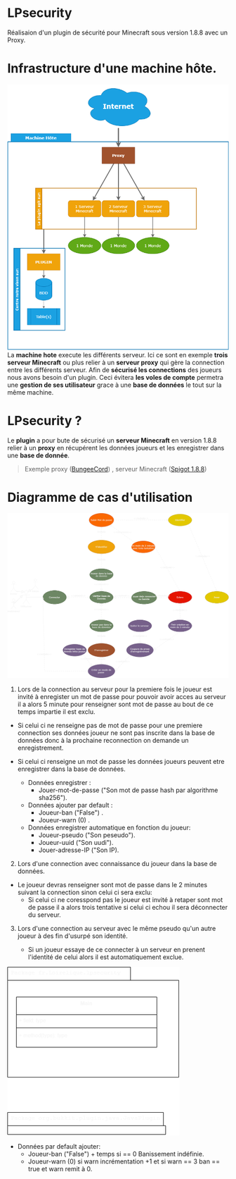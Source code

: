 # LPsecurity 
Réalisaion d'un plugin de sécurité pour Minecraft sous version 1.8.8 avec un Proxy.


# Infrastructure d'une machine hôte.

![Diagramme de l'infrastructure hôte](doc/DiagInfrastructure.drawio.png)
La **machine hote** execute les différents serveur. Ici ce sont en exemple **trois serveur Minecraft** ou plus relier à un **serveur proxy** qui gère la connection entre les différents serveur.
Afin de **sécurisé les connections** des joueurs nous avons besoin d'un plugin. Ceci évitera **les voles de compte** permetra une **gestion de ses utilisateur** grace à une **base de données** le tout sur la même machine.

# LPsecurity ?

Le **plugin** a pour bute de sécurisé un **serveur Minecraft** en version 1.8.8 relier à un **proxy** en récupérent les données joueurs et les enregistrer dans une **base de donnée**.
> Exemple proxy ([BungeeCord](https://www.spigotmc.org/wiki/bungeecord/))
, serveur Minecraft ([Spigot 1.8.8](https://www.spigotmc.org))

 

# Diagramme de cas d'utilisation

![Diagramme de cas d'utilisation](doc/DiagCasUtilisation.drawio.png)


1. Lors de la connection au serveur pour la premiere fois le joueur est invité à enregister un mot de passe pour pouvoir avoir acces au serveur il a alors 5 minute pour renseigner sont mot de passe au bout de ce temps impartie il est exclu.

- Si celui ci ne renseigne pas de mot de passe pour une premiere connection ses données joueur ne sont pas inscrite dans la base de données donc à la prochaine reconnection on demande un enregistrement.

- Si celui ci renseigne un mot de passe les données joueurs peuvent etre enregistrer dans la base de données.
	- Données enregistrer : 
		-  	Jouer-mot-de-passe ("Son mot de passe hash par algorithme sha256").
	- Données ajouter par default :
		- 	Joueur-ban ("False") .
		- 	Joueur-warn (0) . 
	- Données enregistrer automatique en fonction du joueur:
		-	Joueur-pseudo ("Son peseudo").
		-   Joueur-uuid ("Son uudi").
		- 	Jouer-adresse-IP ("Son IP).

2. Lors d'une connection avec connaissance du joueur dans la base de données.

- Le joueur devras renseigner sont mot de passe dans le 2 minutes suivant la connection sinon celui ci sera exclu:
	- Si celui ci ne coresspond pas le joueur est invité à retaper sont mot de passe il a alors trois tentative si celui ci echou il sera déconnecter du serveur.

3. Lors d'une connection au serveur avec le même pseudo qu'un autre joueur à des fin d'usurpé son identité.

	- Si un joueur essaye de ce connecter à un serveur en prenent l'identité de celui alors il est automatiquement exclue.




![Diagramme de Class](doc/DiagClass-LPsecurity.drawio.png)


- Données par default ajouter:
	- 	Joueur-ban ("False") + temps si == 0 Banissement indéfinie.
	- 	Joueur-warn (0) si warn incrémentation +1 et si warn == 3 ban == true et warn remit à 0. 
